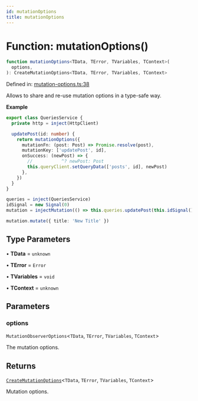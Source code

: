 ```yaml
---
id: mutationOptions
title: mutationOptions
---
```


<!-- DO NOT EDIT: this page is autogenerated from the type comments -->

# Function: mutationOptions()

```ts
function mutationOptions<TData, TError, TVariables, TContext>(
  options,
): CreateMutationOptions<TData, TError, TVariables, TContext>
```

Defined in: [mutation-options.ts:38](https://github.com/TanStack/query/blob/main/packages/angular-query-experimental/src/mutation-options.ts#L38)

Allows to share and re-use mutation options in a type-safe way.

**Example**

```ts
export class QueriesService {
  private http = inject(HttpClient)

  updatePost(id: number) {
    return mutationOptions({
      mutationFn: (post: Post) => Promise.resolve(post),
      mutationKey: ['updatePost', id],
      onSuccess: (newPost) => {
        //           ^? newPost: Post
        this.queryClient.setQueryData(['posts', id], newPost)
      },
    })
  }
}

queries = inject(QueriesService)
idSignal = new Signal(0)
mutation = injectMutation(() => this.queries.updatePost(this.idSignal()))

mutation.mutate({ title: 'New Title' })
```

## Type Parameters

• **TData** = `unknown`

• **TError** = `Error`

• **TVariables** = `void`

• **TContext** = `unknown`

## Parameters

### options

`MutationObserverOptions`\<`TData`, `TError`, `TVariables`, `TContext`\>

The mutation options.

## Returns

[`CreateMutationOptions`](../interfaces/createmutationoptions.md)\<`TData`, `TError`, `TVariables`, `TContext`\>

Mutation options.
